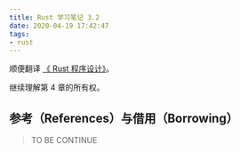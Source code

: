 ```yaml
---
title: Rust 学习笔记 3.2
date: 2020-04-19 17:42:47
tags:
- rust
---
```


顺便翻译 [《 Rust 程序设计》](https://doc.rust-lang.org/book)。

继续理解第 4 章的所有权。

<!--more-->

## 参考（References）与借用（Borrowing）

> TO BE CONTINUE

